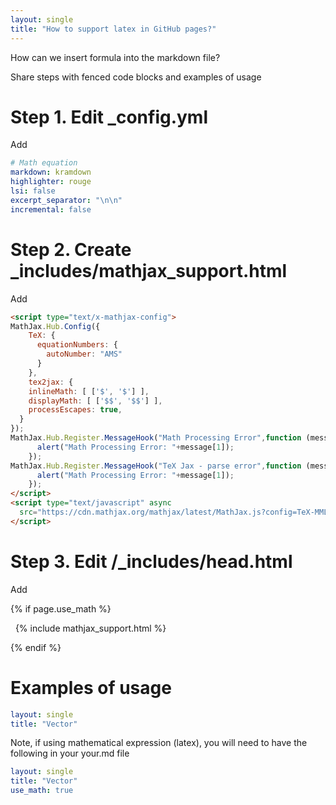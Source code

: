 ```yaml
---
layout: single
title: "How to support latex in GitHub pages?"
---
```



How can we insert formula into the markdown file?


Share steps with fenced code blocks and examples of usage


# Step 1. Edit _config.yml


Add
```yaml
# Math equation
markdown: kramdown
highlighter: rouge
lsi: false
excerpt_separator: "\n\n"
incremental: false
```


# Step 2. Create _includes/mathjax_support.html


Add
```html
<script type="text/x-mathjax-config">
MathJax.Hub.Config({
    TeX: {
      equationNumbers: {
        autoNumber: "AMS"
      }
    },
    tex2jax: {
    inlineMath: [ ['$', '$'] ],
    displayMath: [ ['$$', '$$'] ],
    processEscapes: true,
  }
});
MathJax.Hub.Register.MessageHook("Math Processing Error",function (message) {
	  alert("Math Processing Error: "+message[1]);
	});
MathJax.Hub.Register.MessageHook("TeX Jax - parse error",function (message) {
	  alert("Math Processing Error: "+message[1]);
	});
</script>
<script type="text/javascript" async
  src="https://cdn.mathjax.org/mathjax/latest/MathJax.js?config=TeX-MML-AM_CHTML">
</script>
```


# Step 3. Edit /_includes/head.html


Add


{% if page.use_math %}


&nbsp;&nbsp;{% include mathjax_support.html %}
  
  
{% endif %}


# Examples of usage

```yaml
layout: single
title: "Vector"
```

Note, if using mathematical expression (latex), you will need to have the following in your your.md file

```yaml
layout: single
title: "Vector"
use_math: true
```

